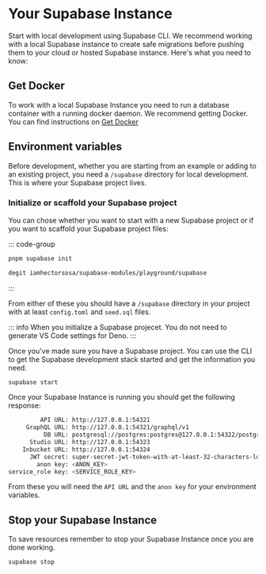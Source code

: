 # Your Supabase Instance

Start with local development using Supabase CLI. We recommend working with a local Supabase instance to create safe migrations before pushing them to your cloud or hosted Supabase instance. Here's what you need to know:

## Get Docker

To work with a local Supabase Instance you need to run a database container with a running docker daemon. We recommend getting Docker. You can find instructions on [Get Docker](https://docs.docker.com/get-docker/)

## Environment variables

Before development, whether you are starting from an example or adding to an existing project, you need a `/supabase` directory for local development. This is where your Supabase project lives.

### Initialize or scaffold your Supabase project

You can chose whether you want to start with a new Supabase project or if you want to scaffold your Supabase project files:

::: code-group

```bash [Using Supabase CLI]
pnpm supabase init
```

```bash [Using degit]
degit iamhectorsosa/supabase-modules/playground/supabase
```

:::

From either of these you should have a `/supabase` directory in your project with at least `config.toml` and `seed.sql` files.

::: info
When you initialize a Supabase projecet. You do not need to generate VS Code settings for Deno.
:::

Once you've made sure you have a Supabase project. You can use the CLI to get the Supabase development stack started and get the information you need.


```bash
supabase start
```

Once your Supabase Instance is running you should get the following response:

```bash
         API URL: http://127.0.0.1:54321
     GraphQL URL: http://127.0.0.1:54321/graphql/v1
          DB URL: postgresql://postgres:postgres@127.0.0.1:54322/postgres
      Studio URL: http://127.0.0.1:54323
    Inbucket URL: http://127.0.0.1:54324
      JWT secret: super-secret-jwt-token-with-at-least-32-characters-long
        anon key: <ANON_KEY>
service_role key: <SERVICE_ROLE_KEY>
```

From these you will need the `API URL` and the `anon key` for your environment variables.

## Stop your Supabase Instance

To save resources remember to stop your Supabase Instance once you are done working.

```bash
supabase stop
```